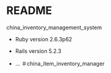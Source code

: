 # README

china_inventory_management_system

* Ruby version 2.6.3p62

* Rails version 5.2.3

* ...
＃china_item_inventory_manager
